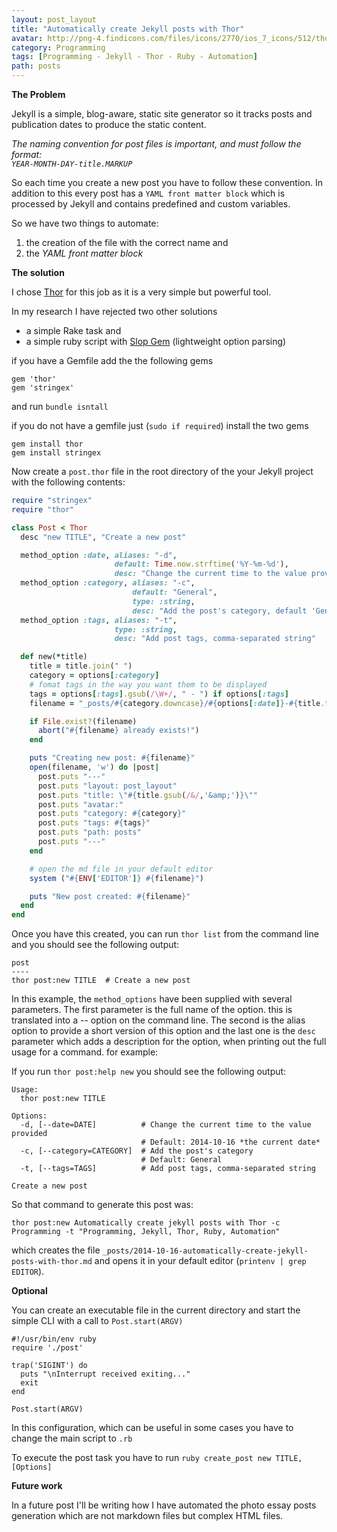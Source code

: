 ```yaml
---
layout: post_layout
title: "Automatically create Jekyll posts with Thor"
avatar: http://png-4.findicons.com/files/icons/2770/ios_7_icons/512/thor_hammer.png
category: Programming
tags: [Programming - Jekyll - Thor - Ruby - Automation]
path: posts
---
```


**The Problem**

Jekyll is a simple, blog-aware, static site generator so it tracks posts and publication dates to produce the static content.

*The naming convention for post files is important, and must follow the 
format:  
`YEAR-MONTH-DAY-title.MARKUP`*

So each time you create a new post you have to follow these convention. 
In addition to this every post has a `YAML front matter block` which is processed by Jekyll and contains predefined and custom variables.

So we have two things to automate:

1. the creation of the file with the correct name and
2. the *YAML front matter block*

**The solution**

I chose [Thor](http://whatisthor.com/) for this job as it is a very simple but powerful tool.

In my research I have rejected two other solutions

- a simple Rake task and
- a simple ruby script with [Slop Gem](https://github.com/leejarvis/slop) (lightweight option parsing)

if you have a Gemfile add the the following gems 

```
gem 'thor'
gem 'stringex'
```

and run `bundle isntall`

if you do not have a gemfile just (`sudo if required`) install the two gems

```
gem install thor
gem install stringex
```

Now create a `post.thor` file in the root directory of the your Jekyll project with the following contents:

```ruby
require "stringex"
require "thor"

class Post < Thor
  desc "new TITLE", "Create a new post"

  method_option :date, aliases: "-d",
                       default: Time.now.strftime('%Y-%m-%d'),
                       desc: "Change the current time to the value provided"
  method_option :category, aliases: "-c",
                           default: "General",
                           type: :string,
                           desc: "Add the post's category, default 'General'"
  method_option :tags, aliases: "-t",
                       type: :string,
                       desc: "Add post tags, comma-separated string"

  def new(*title)
    title = title.join(" ")
    category = options[:category]
    # fomat tags in the way you want them to be displayed
    tags = options[:tags].gsub(/\W+/, " - ") if options[:tags]
    filename = "_posts/#{category.downcase}/#{options[:date]}-#{title.to_url}.md"

    if File.exist?(filename)
      abort("#{filename} already exists!")
    end

    puts "Creating new post: #{filename}"
    open(filename, 'w') do |post|
      post.puts "---"
      post.puts "layout: post_layout"
      post.puts "title: \"#{title.gsub(/&/,'&amp;')}\""
      post.puts "avatar:"
      post.puts "category: #{category}"
      post.puts "tags: #{tags}"
      post.puts "path: posts"
      post.puts "---"
    end

    # open the md file in your default editor
    system ("#{ENV['EDITOR']} #{filename}")

    puts "New post created: #{filename}"
  end
end
```

Once you have this created, you can run `thor list` from the command line and you should see the following output:

```
post
----
thor post:new TITLE  # Create a new post
```

In this example, the `method_options` have been supplied with several parameters. 
The first parameter is the full name of the option. this is translated into a -- option on the command line.
The second is the alias option to provide a short version of this option 
and the last one is the `desc` parameter which adds a description for the option, when printing out the full usage for a command. 
for example: 

If you run `thor post:help new` you should see the following output:

```
Usage:
  thor post:new TITLE

Options:
  -d, [--date=DATE]          # Change the current time to the value provided
                             # Default: 2014-10-16 *the current date*
  -c, [--category=CATEGORY]  # Add the post's category
                             # Default: General
  -t, [--tags=TAGS]          # Add post tags, comma-separated string

Create a new post
```

So that command to generate this post was:

```
thor post:new Automatically create jekyll posts with Thor -c Programming -t "Programming, Jekyll, Thor, Ruby, Automation"
```

which creates the file `_posts/2014-10-16-automatically-create-jekyll-posts-with-thor.md` and opens it in your default editor (`printenv | grep EDITOR`).

**Optional**

You can create an executable file in the current directory and start the simple CLI with a call to `Post.start(ARGV)`

```
#!/usr/bin/env ruby
require './post'

trap('SIGINT') do
  puts "\nInterrupt received exiting..."
  exit
end

Post.start(ARGV)
```

In this configuration, which can be useful in some cases
you have to change the main script to `.rb`

To execute the post task you have to run 
`ruby create_post new TITLE, [Options]`

**Future work**

In a future post I'll be writing how I have automated the photo essay posts generation which are not markdown files but complex HTML files. 
  
